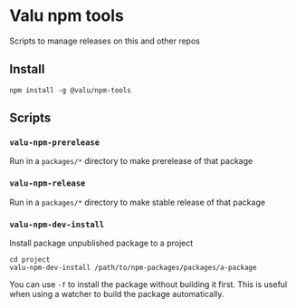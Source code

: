 # Valu npm tools

Scripts to manage releases on this and other repos

## Install

```
npm install -g @valu/npm-tools
```

## Scripts

### `valu-npm-prerelease`

Run in a `packages/*` directory to make prerelease of that package

### `valu-npm-release`

Run in a `packages/*` directory to make stable release of that package

### `valu-npm-dev-install`

Install package unpublished package to a project

```
cd project
valu-npm-dev-install /path/to/npm-packages/packages/a-package
```

You can use `-f` to install the package without building it first.
This is useful when using a watcher to build the package automatically.
